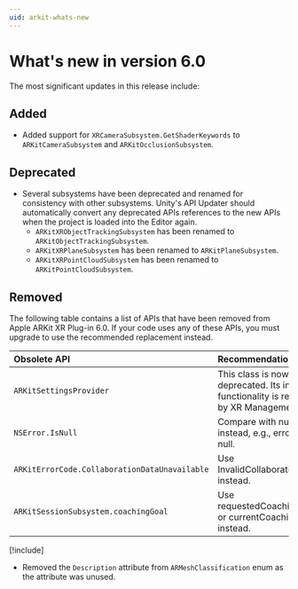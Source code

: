 ```yaml
---
uid: arkit-whats-new
---
```

# What's new in version 6.0

The most significant updates in this release include:

## Added

- Added support for `XRCameraSubsystem.GetShaderKeywords` to `ARKitCameraSubsystem` and `ARKitOcclusionSubsystem`.

## Deprecated

- Several subsystems have been deprecated and renamed for consistency with other subsystems. Unity's API Updater should automatically convert any deprecated APIs references to the new APIs when the project is loaded into the Editor again.
  - `ARKitXRObjectTrackingSubsystem` has been renamed to `ARKitObjectTrackingSubsystem`.
  - `ARKitXRPlaneSubsystem` has been renamed to `ARKitPlaneSubsystem`.
  - `ARKitXRPointCloudSubsystem` has been renamed to `ARKitPointCloudSubsystem`.

## Removed

The following table contains a list of APIs that have been removed from Apple ARKit XR Plug-in 6.0.
If your code uses any of these APIs, you must upgrade to use the recommended replacement instead.


| Obsolete API                                  | Recommendation                                                                        |
|:----------------------------------------------|:--------------------------------------------------------------------------------------|
| `ARKitSettingsProvider`                       | This class is now deprecated. Its internal functionality is replaced by XR Management |
| `NSError.IsNull`                              | Compare with null instead, e.g., error == null.                                       |
| `ARKitErrorCode.CollaborationDataUnavailable` | Use InvalidCollaborationData instead.                                                 |
| `ARKitSessionSubsystem.coachingGoal`          | Use requestedCoachingGoal or currentCoachingGoal instead.                             |

[!include[](snippets/apple-arkit-trademark.md)]

- Removed the `Description` attribute from `ARMeshClassification` enum as the attribute was unused.
